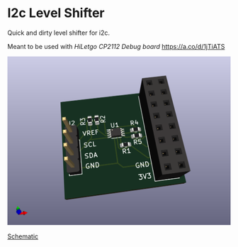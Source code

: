 # I2c Level Shifter

Quick and dirty level shifter for i2c.

Meant to be used with *HiLetgo CP2112 Debug board*
https://a.co/d/1jTiATS

![top](doc/i2c_levelshifter.png)

[Schematic](doc/i2c_levelshifter.pdf)
